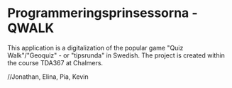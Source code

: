 # Programmeringsprinsessorna - QWALK

This application is a digitalization of the popular game "Quiz Walk"/"Geoquiz" - or "tipsrunda" in Swedish. The project is created within the course TDA367 at Chalmers.

//Jonathan, Elina, Pia, Kevin

